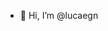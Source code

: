 - 👋 Hi, I’m @lucaegn


<!---
lucaegn/lucaegn is a ✨ special ✨ repository because its `README.md` (this file) appears on your GitHub profile.
You can click the Preview link to take a look at your changes.
--->

